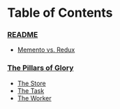 # Table of Contents

### [README](README.md)

* [Memento vs. Redux](memento-vs-redux.md)

### [The Pillars of Glory](introduction/pillars.md)

* [The Store](pillars-of-glory/store.md)
* [The Task](pillars-of-glory/task.md)
* [The Worker](pillars-of-glory/worker.md)
